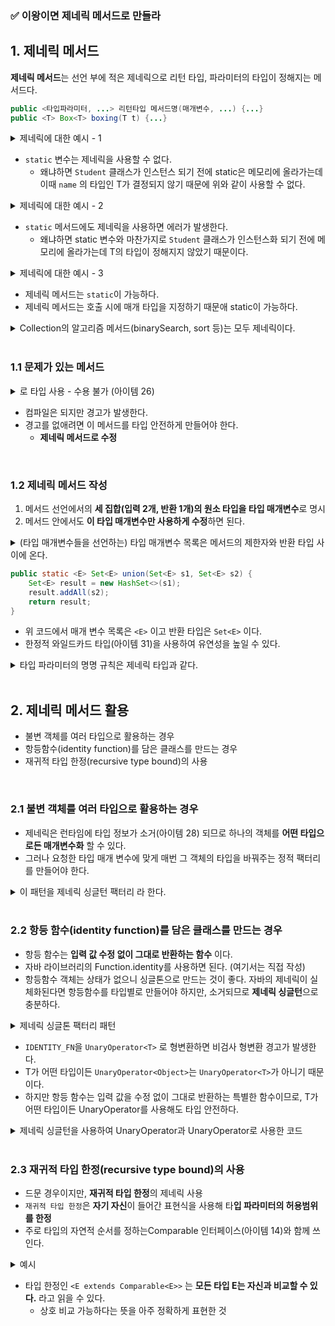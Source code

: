 ### ✅ 이왕이면 제네릭 메서드로 만들라


## 1. 제네릭 메서드

**제네릭 메서드**는 선언 부에 적은 제네릭으로 리턴 타입, 파라미터의 타입이 정해지는 메서드다.
```java
public <타입파라미터, ...> 리턴타입 메서드명(매개변수, ...) {...}
public <T> Box<T> boxing(T t) {...}
```
<details>
    <summary>제네릭에 대한 예시 - 1</summary>
<div markdown="1">

```java
public class Student<T> {
    static T name;
}
```
</div>
</details>

- `static` 변수는 제네릭을 사용할 수 없다.
    - 왜냐하면 `Student` 클래스가 인스턴스 되기 전에 static은 메모리에 올라가는데 이때 `name` 의 타입인 T가 결정되지 않기 때문에 위와 같이 사용할 수 없다.  


<details>
    <summary>제네릭에 대한 예시 - 2</summary>
<div markdown="1">

```java
public class Student<T> {
  
    static T getName(T name) {   
        return name;
    }
}
```
</div>
</details>

- `static` 메서드에도 제네릭을 사용하면 에러가 발생한다.
    - 왜냐하면 static 변수와 마찬가지로 `Student` 클래스가 인스턴스화 되기 전에 메모리에 올라가는데 T의 타입이 정해지지 않았기 때문이다.

<details>
    <summary>제네릭에 대한 예시 - 3</summary>
<div markdown="1">

```java
public class Student<T> {

    static <T> T getOneStudent(T id) {
        return id;
    }
}
```
</div>
</details>

- 제네릭 메서드는  `static`이 가능하다.
- 제네릭 메서드는 호출 시에 매개 타입을 지정하기 때문애 static이 가능하다.

<details>
    <summary>Collection의 알고리즘 메서드(binarySearch, sort 등)는 모두 제네릭이다.</summary>
<div markdown="1">

- [Collection](https://docs.oracle.com/en/java/javase/17/docs/api/java.base/java/util/Collections.html)

```java
// sort 
@SuppressWarnings({"unchecked", "rawtypes"})
public static <T> void sort(List<T> list, Comparator<? super T> c) {
    list.sort(c);
}

// binarySearch 
public static <T> int binarySearch(List<? extends Comparable<? super T>> list, T key) {
    if (list instanceof RandomAccess || list.size()<BINARYSEARCH_THRESHOLD) 
        return Collections.indexedBinarySearch(list, key);
    else 
        return Collections.iteratorBinarySearch(list, key);
}
```
</div>
</details>

<br>

### 1.1 문제가 있는 메서드

<details>
    <summary>로 타입 사용 - 수용 불가 (아이템 26)</summary>
<div markdown="1">

```java
public static Set union(Set s1, Set s2) {
    Set result = new HashSet(s1);
    result.addAll(s2);
    return result;
}
```
</div>
</details>

- 컴파일은 되지만 경고가 발생한다.
- 경고를 없애려면 이 메서드를 타입 안전하게 만들어야 한다.
    - **제네릭 메서드로 수정**

<br>

### 1.2 제네릭 메서드 작성

1. 메서드 선언에서의 **세 집합(입력 2개, 반환 1개)의 원소 타입을 타입 매개변수**로 명시
2. 메서드 안에서도 **이 타입 매개변수만 사용하게 수정**하면 된다.

<details>
    <summary>(타입 매개변수들을 선언하는) 타입 매개변수 목록은 메서드의 제한자와 반환 타입 사이에 온다.</summary>
<div markdown="1">

```java
[제한자] <타입 매개변수 목록> [반환 타입] 메서드명(매개변수들)
```
</div>
</details>

```java
public static <E> Set<E> union(Set<E> s1, Set<E> s2) {
    Set<E> result = new HashSet<>(s1);
    result.addAll(s2);
    return result;
}
```

- 위 코드에서 매개 변수 목록은 `<E>` 이고 반환 타입은 `Set<E>` 이다.
- 한정적 와일드카드 타입(아이템 31)을 사용하여 유연성을 높일 수 있다.

<details>
    <summary>타입 파라미터의 명명 규칙은 제네릭 타입과 같다.</summary>
<div markdown="1">

- **타입 파라미터 명명 규칙**
    - 한문자로 이름 짓기
    - 대문자로 이름 짓기
- **자주 사용하는 타입 인자**
    - E (Element)
    - K (Key)
    - N (Number)
    - T (Type)
    - V (Value)
</div>
</details>

<br>

## 2. 제네릭 메서드 활용

- 불변 객체를 여러 타입으로 활용하는 경우
- 항등함수(identity function)를 담은 클래스를 만드는 경우
- 재귀적 타입 한정(recursive type bound)의 사용

<br>

### 2.1 불변 객체를 여러 타입으로 활용하는 경우

- 제네릭은 런타임에 타입 정보가 소거(아이템 28) 되므로 하나의 객체를 **어떤 타입으로든 매개변수화** 할 수 있다.
- 그러나 요청한 타입 매개 변수에 맞게 매번 그 객체의 타입을 바꿔주는 정적 팩터리를 만들어야 한다.

<details>
    <summary>이 패턴을 제네릭 싱글턴 팩터리 라 한다.</summary>
<div markdown="1">

- 제네릭 싱글턴 패턴은 **타입에 관계없이 하나의 인스턴스만 공유**하면서, 타입 안전성을 유지하는 기법이다.
    - 주로 불변(Immutable) 객체에서 사용한다.
- 제네릭 싱글턴 패턴 예시
    - Collections.reverseOrder 같은 함수 객체(아이템 42)
    - Collections.emptySet 같은 컬렉션

```java
// reverseOrder 
public static <T> Comparator<T> reverseOrder() {
    return (Comparator<T>) ReverseComparator.REVERSE_ORDER; 
}
    
// emptySet
public static final Set EMPTY_SET = new EmptySet<>();
    
public static final <T> Set<T> emptySet() { 
    return (Set<T>) EMPTY_SET; 
}
```
</div>
</details>

<br>

### 2.2 항등 함수(identity function)를 담은 클래스를 만드는 경우

- 항등 함수는 **입력 값 수정 없이 그대로 반환하는 함수** 이다.
- 자바 라이브러리의 Function.identity를 사용하면 된다. (여기서는 직접 작성)
- 항등함수 객체는 상태가 없으니 싱글톤으로 만드는 것이 좋다. 자바의 제네릭이 실체화된다면 항등함수를 타입별로 만들어야 하지만, 소거되므로 **제네릭 싱글턴**으로 충분하다.

<details>
    <summary>제네릭 싱글톤 팩터리 패턴</summary>
<div markdown="1">

```java
private static UnaryOperator<Object> IDENTITY_FN = (t) -> t;

@SuppressWarnings("unchecked") // 비검사 형변환 경고 방지 (컴파일 시 경고 없이 완료된다.)
public static <T> UnaryOperator<T> identityFunction() {
	return (UnaryOperator<T>) IDENTITY_FN;
}
```
</div>
</details>

- `IDENTITY_FN`을 `UnaryOperator<T>` 로 형변환하면 비검사 형변환 경고가 발생한다.
- T가 어떤 타입이든 `UnaryOperator<Object>`는 `UnaryOperator<T>`가 아니기 때문이다.
- 하지만 항등 함수는 입력 값을 수정 없이 그대로 반환하는 특별한 함수이므로, T가 어떤 타입이든 UnaryOperator<T>를 사용해도 타입 안전하다.

<details>
    <summary>제네릭 싱글턴을 사용하여 UnaryOperator과 UnaryOperator로 사용한 코드</summary>
<div markdown="1">

```java
public static void main(String[] args) {

  // UnaryOperator<String>
  String[] strings = {"삼배", "대마", "나일론"};
  UnaryOperator<String> sameString = identityFunction();
  for (String s : strings) {
        System.out.println(sameString.apply(s));
}

  // UnaryOperator<Number>
  Number[] numbers = {1, 2.0, 3L};
  UnaryOperator<Number> sameNumber = identityFunction();
  for (Number n : numbers) {
        System.out.println(sameNumber.apply(n));
  }
```
</div>
</details>

<br>

### 2.3 재귀적 타입 한정(recursive type bound)의 사용

- 드문 경우이지만, **재귀적 타입 한정**의 제네릭 사용
- `재귀적 타입 한정`은 **자기 자신**이 들어간 표현식을 사용해 타**입 파라미터의 허용범위를 한정**
- 주로 타입의 자연적 순서를 정하는Comparable 인터페이스(아이템 14)와 함께 쓰인다.

<details>
    <summary>예시</summary>
<div markdown="1">

```java
// Comparable 인터페이스(아이템 14)
public interface Comparable<T> {
    int compareTo(T o);
}

// String은  Comparable<String> 을 구현
public final class String implements Comparable<String> {
    @Override
    public int compareTo(String other) {
        return this.length() - other.length();
    }
}
```
</div>
</details>

- 타입 한정인 `<E extends Comparable<E>>` 는 **모든 타입 E는 자신과 비교할 수 있다.** 라고 읽을 수 있다.
    - 상호 비교 가능하다는 뜻을 아주 정확하게 표현한 것